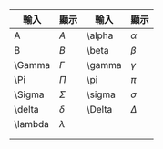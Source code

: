 
| 輸入      | 顯示        | 輸入     | 顯示       |
| ------- | --------- | ------ | -------- |
| A       | $A$       | \alpha | $\alpha$ |
| B       | $B$       | \beta  | $\beta$  |
| \Gamma  | $\Gamma$  | \gamma | $\gamma$ |
| \Pi     | $\Pi$     | \pi    | $\pi$    |
| \Sigma  | $\Sigma$  | \sigma | $\sigma$ |
| \delta  | $\delta$  | \Delta | $\Delta$ |
| \lambda | $\lambda$ |        |          |
|         |           |        |          |
|         |           |        |          |
